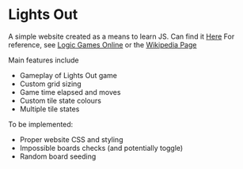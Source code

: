 # Lights Out

A simple website created as a means to learn JS. Can find it [Here](https://jer-tran.github.io/lights-out/)
For reference, see [Logic Games Online](https://www.logicgamesonline.com/lightsout/) or the [Wikipedia Page](https://en.wikipedia.org/wiki/Lights_Out_(game))

Main features include
- Gameplay of Lights Out game
- Custom grid sizing
- Game time elapsed and moves
- Custom tile state colours
- Multiple tile states

To be implemented:
- Proper website CSS and styling
- Impossible boards checks (and potentially toggle)
- Random board seeding